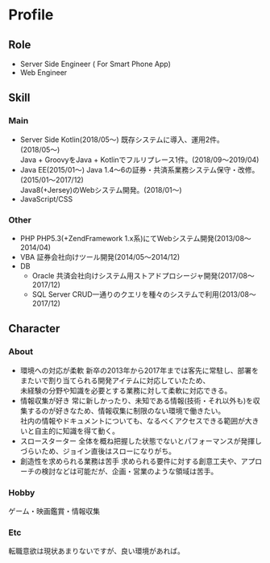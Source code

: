 # Profile
## Role
* Server Side Engineer ( For Smart Phone App)
* Web Engineer
## Skill
### Main
* Server Side Kotlin(2018/05〜)
既存システムに導入、運用2件。(2018/05〜)  
Java + GroovyをJava + Kotlinでフルリプレース1件。(2018/09〜2019/04)
* Java EE(2015/01〜)
Java 1.4〜6の証券・共済系業務システム保守・改修。(2015/01〜2017/12)  
Java8(+Jersey)のWebシステム開発。(2018/01〜)  
* JavaScript/CSS  
### Other
* PHP
PHP5.3(+ZendFramework 1.x系)にてWebシステム開発(2013/08〜2014/04)
* VBA
証券会社向けツール開発(2014/05〜2014/12)
* DB
  * Oracle
    共済会社向けシステム用ストアドプロシージャ開発(2017/08〜2017/12)
  * SQL Server
    CRUD一通りのクエリを種々のシステムで利用(2013/08〜2017/12)

## Character
### About
* 環境への対応が柔軟
新卒の2013年から2017年までは客先に常駐し、部署をまたいで割り当てられる開発アイテムに対応していたため、  
未経験の分野や知識を必要とする業務に対して柔軟に対応できる。
* 情報収集が好き
常に新しかったり、未知である情報(技術・それ以外も)を収集するのが好きなため、情報収集に制限のない環境で働きたい。  
社内の情報やドキュメントについても、なるべくアクセスできる範囲が大きいと自主的に知識を得て動く。
* スロースターター
全体を概ね把握した状態でないとパフォーマンスが発揮しづらいため、ジョイン直後はスローになりがち。
* 創造性を求められる業務は苦手
求められる要件に対する創意工夫や、アプローチの検討などは可能だが、企画・営業のような領域は苦手。
### Hobby
ゲーム・映画鑑賞・情報収集
### Etc
転職意欲は現状あまりないですが、良い環境があれば。

